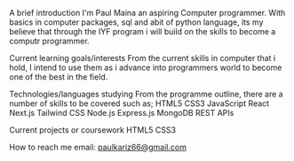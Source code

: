 A brief introduction 
   I'm Paul Maina an aspiring Computer programmer. With basics in computer packages, sql and abit of python language, its my believe that through the IYF program i will build on the skills to become 
   a computr programmer. 

Current learning goals/interests 
  From the current skills in computer that i hold, I intend to use them as i advance into programmers world to become one of the best in the field. 

Technologies/languages studying 
  From the programme outline, there are a number of skills to be covered such as; HTML5 CSS3 JavaScript React Next.js Tailwind CSS Node.js Express.js MongoDB REST APIs 

Current projects or coursework
  HTML5 CSS3 

How to reach me 
  email: paulkariz66@gmail.com 
